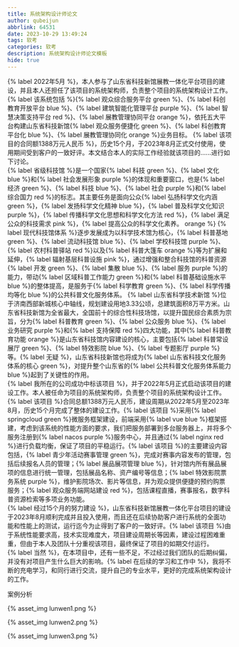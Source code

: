 ```yaml
---
title: 系统架构设计师论文
author: qubeijun
abbrlink: 64531
date: 2023-10-29 13:49:24
tags: 软考
categories: 软考
description: 系统架构设计师论文模板
hide: true
---
```


{% label 2022年5月 %}，本人参与了山东省科技新馆展教一体化平台项目的建设，并且本人还担任了该项目的系统架构师，负责整个项目的系统架构设计工作。
{% label 该系统包括 %}{% label 观众综合服务平台 green %}、{% label 科创教育开放平台 blue %}、{% label 建筑智能化管理平台 purple %}、{% label 智慧决策支持平台 red %}、{% label 展教管理协同平台 orange %}，依托五大平台构建山东省科技新馆{% label 观众服务便捷化 green %}、{% label 科创教育平台化 blue %}、{% label 展教管理协同化 orange %}业务目标。
{% label 该项目的合同额1388万元人民币 %}，历史15个月，于2023年8月正式交付使用，使用期间受到客户的一致好评。本文结合本人的实际工作经验就该项目的......进行如下讨论。
<br>
{% label 省级科技馆 %}是一个国家{% label 科技 green %}、{% label 文化 blue %}和{% label 社会发展形象 purple %}的体现和重要窗口，也是{% label 经济 green %}、{% label 科技 blue %}、{% label 社会 purple %}和{% label 综合国力 red %}的标志。其主要任务是面向公众{% label 弘扬科学文化内涵 green %}，{% label 发扬科学文化精神 blue %}，{% label 普及科学文化知识 purple %}，{% label 传播科学文化思想和科学文化方法 red %}，{% label 满足公众的科技需求 pink %}，{% label 提高公众的科学文化素养。 orange %}
{% label 现代科技馆体系 %}逐步发展成为以科学技术馆为核心，{% label 科普基地 green %}、{% label 流动科技馆 blue %}、{% label 学校科技馆 purple %}、{% label 农村科普驿站 red %}以及{% label 科普大篷车 orange %}等为扩展和延伸，{% label 辐射基层科普设施 pink %}，通过增强和整合科技馆的科普资源{% label 开发 green %}、{% label 集散 blue %}、{% label 服务 purple %}的能力，带动{% label 区域科普工作能力 green %}和{% label 科普基础设施水平 blue %}的整体提高，是服务于{% label 科学教育 green %}、{% label 科学传播均等化 blue %}的公共科普文化服务体系。 
{% label 山东省科学技术新馆 %}位于济南西部新城核心中轴线，规划建设用地3.33公顷，总建筑面积8万平方米。山东省科技新馆为全省最大，全国前十的综合性科技场馆，以提升国民综合素质为宗旨，分为{% label 科普教育 green %}、{% label 公众服务 blue %}、{% label 业务研究 purple %}和{% label 支持保障 red %}四大功能，其中{% label 科普教育功能 orange %}是山东省科技馆内容建设的核心，主要包括{% label 科普常设展厅 green %}、{% label 特效影院 blue %}、{% label 专题影厅 purple %}等。{% label 无疑 %}，山东省科技新馆也将成为{% label 山东省科技文化服务体系的核心 green %}，对提升整个山东省的{% label 公共科普文化服务体系能力 blue %}起到了关键性的作用。
<br>
{% label 我所在的公司成功中标该项目 %}，并于2022年5月正式启动该项目的建设工作。本人被任命为项目的系统架构师，负责整个项目的系统架构设计工作。{% label 该项目 %}合同总额1388万元人民币，建设周期从2022年5月至2023年8月，历史15个月完成了整体的建设工作。{% label 该项目 %}采用{% label springcloud green %}微服务框架建设，前端采用{% label vue blue %}框架搭建，考虑到该系统的性能方面的要求，我们把服务部署到多台服务器上，并将多个服务注册到{% label nacos purple %}服务中心，并且通过{% label nginx red %}进行负载均衡，保证了项目的平稳运行。{% label 该项目 %}的主要建设内容包括，{% label 青少年活动赛事管理 green %}，完成对赛事内容发布的管理，包括后续报名人员的管理；{% label 展品展项管理 blue %}，针对馆内所有展品展项的信息进行统一管理，包括展品名称、资产编号等信息；{% label 特效影院票务系统 purple %}，维护影院场次、影片等信息，并为观众提供便捷的预约购票服务；{% label 观众服务端网站建设 red %}，包括课程直播，赛事报名，数字科普资源检索等多项业务功能。
<br>
{% label 经过15个月的努力建设 %}，山东省科技新馆展教一体化平台项目的建设于2023年8月顺利完成并且投入使用，而且还在后续协助客户进行系统的全面功能和性能上的测试，运行迄今为止得到了客户的一致好评。{% label 该项目 %}由于系统性能要求高，技术实现难度大，项目建设周期长等因素，建设过程困难重重，但由于本人及团队十分重视该项目，最终保证了项目的如期交付运行。
<br>
{% label 当然 %}，在本项目中，还有一些不足，不过经过我们团队的后期纠偏，并没有对项目产生什么巨大的影响。{% label 在后续的学习和工作中 %}，我将不断的充电学习，和同行进行交流，提升自己的专业水平，更好的完成系统架构设计的工作。

案例分析

{% asset_img lunwen1.png %}

{% asset_img lunwen2.png %}

{% asset_img lunwen3.png %}